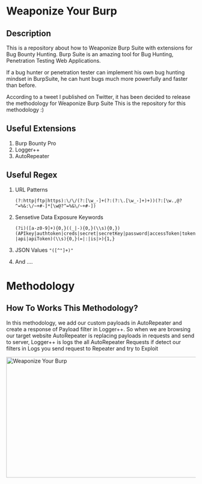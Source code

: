 # Weaponize Your Burp

## Description 
This is a repository about how to Weaponize Burp Suite with extensions for Bug Bounty Hunting.
Burp Suite is an amazing tool for Bug Hunting, Penetration Testing Web Applications.

If a bug hunter or penetration tester can implement his own bug hunting mindset in BurpSuite, he can hunt bugs much more powerfully and faster than before.

According to a tweet I published on Twitter, it has been decided to release the methodology for Weaponize Burp Suite This is the repository for this methodology :)

## Useful Extensions 

   1) Burp Bounty Pro
   2) Logger++ 
   3) AutoRepeater

## Useful Regex

   1) URL Patterns

      ```(?:http|ftp|https):\/\/(?:[\w_-]+(?:(?:\.[\w_-]+)+))(?:[\w.,@?^=%&:\/~+#-]*[\w@?^=%&\/~+#-])```
   2) Sensetive Data Exposure Keywords

      ```(?i)([a-z0-9]+){0,}((_|-){0,}(\\s){0,})(APIkey|authtoken|creds|secret|secretKey|password|accessToken|token|api|apiToken)(\\s){0,}(=|:|is|>){1,} ```
   3) JSON Values
      ```"([^"]+)"```

   4) And ....

# Methodology
## How To Works This Methodology?
In this methodology, we add our custom payloads in AutoRepeater and create a response of Payload filter in Logger++.
So when we are browsing our target website AutoRepeater is replacing payloads in requests and send to server, Logger++ is logs the all AutoRepeater Requests if detect our filters in Logs you send request to Repeater and try to Exploit


<img src="https://socialify.git.ci/cyspad/Weaponize-Your-Burp/image?font=KoHo&forks=1&owner=1&pattern=Circuit%20Board&stargazers=1&theme=Dark" alt="Weaponize Your Burp" width="640" height="320" />

